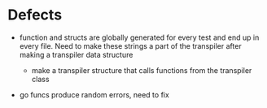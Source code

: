 # Defects

- function and structs are globally generated for every test and end up in every file. Need to make these strings a part of the transpiler after making a transpiler data structure
  - make a transpiler structure that calls functions from the transpiler class

- go funcs produce random errors, need to fix
